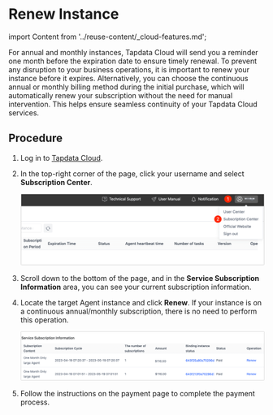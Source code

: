 # Renew Instance

import Content from '../reuse-content/_cloud-features.md';

<Content />

For annual and monthly instances, Tapdata Cloud will send you a reminder one month before the expiration date to ensure timely renewal. To prevent any disruption to your business operations, it is important to renew your instance before it expires. Alternatively, you can choose the continuous annual or monthly billing method during the initial purchase, which will automatically renew your subscription without the need for manual intervention. This helps ensure seamless continuity of your Tapdata Cloud services.



## Procedure

1. Log in to [Tapdata Cloud](https://cloud.tapdata.io/).

2. In the top-right corner of the page, click your username and select **Subscription Center**.

   ![User Center](../images/user_center.png)

3. Scroll down to the bottom of the page, and in the **Service Subscription Information** area, you can see your current subscription information.

4. Locate the target Agent instance and click **Renew**. If your instance is on a continuous annual/monthly subscription, there is no need to perform this operation.

   ![Renew Instance](../images/renew_subscribe.png)

5. Follow the instructions on the payment page to complete the payment process.

